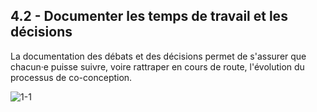 ## 4.2 - Documenter les temps de travail et les décisions 

La documentation des débats et des décisions permet de s'assurer que chacun·e puisse suivre, voire rattraper en cours de route, l'évolution du processus de co-conception. 

![1-1](/images/algo/1-1.png)
